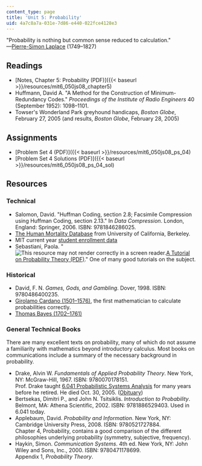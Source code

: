 ```yaml
---
content_type: page
title: 'Unit 5: Probability'
uid: 4a7c8a7a-031e-7d86-e440-022fce4128e3
---
```


"Probability is nothing but common sense reduced to calculation."  
—[Pierre-Simon Laplace](http://www-groups.dcs.st-andrews.ac.uk/~history/Biographies/Laplace.html) (1749–1827)

Readings
--------

*   [Notes, Chapter 5: Probability (PDF)]({{< baseurl >}}/resources/mit6_050js08_chapter5)
*   Huffmann, David A. "A Method for the Construction of Minimum-Redundancy Codes." _Proceedings of the Institute of Radio Engineers_ 40 (September 1952): 1098–1101.
*   Towser's Wonderland Park greyhound handicaps, _Boston Globe_, February 27, 2005 (and results, _Boston Globe_, February 28, 2005)

Assignments
-----------

*   [Problem Set 4 (PDF)]({{< baseurl >}}/resources/mit6_050js08_ps_04)
*   [Problem Set 4 Solutions (PDF)]({{< baseurl >}}/resources/mit6_050js08_ps_04_sol)

Resources
---------

### Technical

*   Salomon, David. "Huffman Coding, section 2.8; Facsimile Compression using Huffman Coding, section 2.13." In _Data Compression_. London, England: Springer, 2006. ISBN: 9781846286025.
*   [The Human Mortality Database](http://www.mortality.org/) from University of California, Berkeley.
*   MIT current year [student enrollment data](https://registrar.mit.edu/statistics-reports)
*   Sebastiani, Paola. "![This resource may not render correctly in a screen reader.](/images/inacessible.gif)[A Tutorial on Probability Theory (PDF)](http://www.sci.utah.edu/~gerig/CS6640-F2010/prob-tut.pdf)." One of many good tutorials on the subject.

### Historical

*   David, F. N. _Games, Gods, and Gambling_. Dover, 1998. ISBN: 9780486400235.
*   [Girolamo Cardano (1501–1576)](http://www-groups.dcs.st-andrews.ac.uk/~history/Biographies/Cardan.html), the first mathematician to calculate probabilities correctly.
*   [Thomas Bayes (1702–1761)](http://www-groups.dcs.st-andrews.ac.uk/~history/Biographies/Bayes.html)

### General Technical Books

There are many excellent texts on probability, many of which do not assume a familiarity with mathematics beyond introductory calculus. Most books on communications include a summary of the necessary background in probability.

*   Drake, Alvin W. _Fundamentals of Applied Probability Theory_. New York, NY: McGraw-Hill, 1967. ISBN: 9780070178151.  
    Prof. Drake taught [6.041 Probabilistic Systems Analysis](/courses/6-041sc-probabilistic-systems-analysis-and-applied-probability-fall-2013) for many years before he retired. He died Oct. 30, 2005. ([Obituary](http://web.mit.edu/newsoffice/2005/obit-drake.html))
*   Bertsekas, Dimitri P., and John N. Tsitsiklis. _Introduction to Probability_. Belmont, MA: Athena Scientific, 2002. ISBN: 9781886529403. Used in 6.041 today.
*   Applebaum, David. _Probability and Information_. New York, NY: Cambridge University Press, 2008. ISBN: 9780521727884.  
    Chapter 4, Probability, contains a good comparison of the different philosophies underlying probability (symmetry, subjective, frequency).
*   Haykin, Simon. _Communication Systems_. 4th ed. New York, NY: John Wiley and Sons, Inc., 2000. ISBN: 9780471178699.  
    Appendix 1, _Probability Theory_.